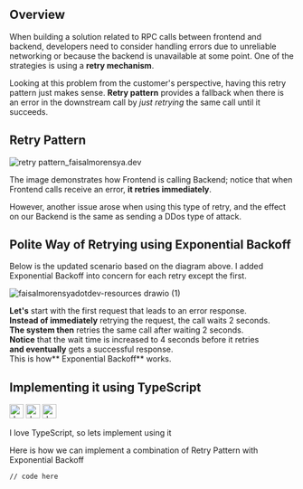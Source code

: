 

## Overview
When building a solution related to RPC calls between frontend and backend,
developers need to consider handling errors due to unreliable networking or because
the backend is unavailable at some point. One of the strategies is using a **retry mechanism**.

Looking at this problem from the customer's perspective, having this retry pattern just makes sense. 
**Retry pattern** provides a fallback when there is an error in the downstream call by _just retrying_ 
the same call until it succeeds.

## Retry Pattern
![retry pattern_faisalmorensya.dev](https://github.com/lloistborn/lloistborn.github.io/assets/4990180/7b1028ce-b9cf-4eed-937a-7ea2e8434ead)

The image demonstrates how Frontend is calling Backend; notice that when Frontend calls receive an error, **it retries immediately**. 

However, another issue arose when using this type of retry, and the effect on our Backend is the same as sending a DDos type of attack.

## Polite Way of Retrying using Exponential Backoff
Below is the updated scenario based on the diagram above. I added Exponential Backoff into concern for each retry except the first.

![faisalmorensyadotdev-resources drawio (1)](https://github.com/lloistborn/lloistborn.github.io/assets/4990180/648e6b73-9382-4dec-95f0-5f2ec32fea8c)

<span>**Let's** start with the first request that leads to an error response.</span><br>
<span>**Instead of immediately** retrying the request, the call waits 2 seconds.</span><br>
<span>**The system then** retries the same call after waiting 2 seconds.</span><br>
<span>**Notice** that the wait time is increased to 4 seconds before it retries</span><br>
<span>**and eventually** gets a successful response.</span><br>
<span> This is how** Exponential Backoff** works. </span>


## Implementing it using TypeScript
<div>
  <img src="https://github.com/lloistborn/lloistborn.github.io/assets/4990180/d0cf1250-bf8c-45bc-bf21-f548dde402a8" alt="drawing" width="25" height="25"/>
  <img src="https://github.com/lloistborn/lloistborn.github.io/assets/4990180/c238cd29-b0d4-4fa1-8945-15662edd13bf" alt="drawing" width="25" height="25"/>
  <img src="https://github.com/lloistborn/lloistborn.github.io/assets/4990180/edf7231d-2122-4871-821a-deeff2a32116" alt="drawing" width="25" height="25"/>
</div> <be>

I love TypeScript, so lets implement using it

Here is how we can implement a combination of Retry Pattern with Exponential Backoff
```
// code here 
```
